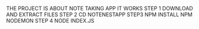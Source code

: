 THE PROJECT IS ABOUT NOTE TAKING APP IT WORKS
STEP 1
DOWNLOAD AND EXTRACT FILES 
STEP 2 
CD NOTENESTAPP
STEP3
NPM INSTALL
NPM NODEMON
STEP 4
NODE INDEX.JS
